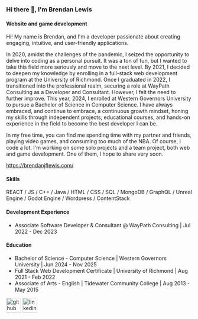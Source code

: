 ### Hi there 👋, I'm Brendan Lewis
#### Website and game development
Hi! My name is Brendan, and I'm a developer passionate about creating engaging, intuitive, and user-friendly applications.

In 2020, amidst the challenges of the pandemic, I seized the opportunity to delve into coding as a personal pursuit. It was a ton of fun, but I wanted to take this field more seriously and move to the next level. By 2021, I decided to deepen my knowledge by enrolling in a full-stack web development program at the University of Richmond. Once I graduated in 2022, I transitioned into the professional realm, securing a role at WayPath Consulting as a Developer and Consultant. However, I felt the need to further improve. This year, 2024, I enrolled at Western Governors University to pursue a Bachelor of Science in Computer Science. I have always embraced, and continue to embrace, a continuous growth mindset, honing my skills through independent projects, educational courses, and hands-on experience in the field to become the best developer I can be.

In my free time, you can find me spending time with my partner and friends, playing video games, and consuming too much of the NBA. Of course, I code a lot. I'm working on some solo projects and a team project, both web and game development. One of them, I hope to share very soon.

<a src='https://brendanjflewis.com/' target='_blank'>https://brendanjflewis.com/</a>

#### Skills 

REACT / JS / C++ / Java / HTML / CSS / SQL / MongoDB / GraphQL / Unreal Engine / Godot Engine / Wordpress / ContentStack

#### Development Experience

- Associate Software Developer & Consultant @ WayPath Consulting | Jul 2022 - Dec 2023

#### Education

- Bachelor of Science - Computer Science | Western Governors University | Jun 2024 - Nov 2025
- Full Stack Web Development Certificate | University of Richmond | Aug 2021 - Feb 2022
- Associate of Arts - English | Tidewater Community College | Aug 2013 - May 2015


[<img src='https://cdn.jsdelivr.net/npm/simple-icons@3.0.1/icons/github.svg' alt='github' height='40'>](https://github.com/brendanjflewis)  [<img src='https://cdn.jsdelivr.net/npm/simple-icons@3.0.1/icons/linkedin.svg' alt='linkedin' height='40'>](https://www.linkedin.com/in/brendanjflewis/)


